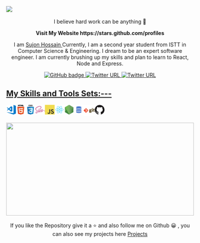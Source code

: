 


<img src="https://i.postimg.cc/VsZ9K3sH/Pics-Art-08-15-01-16-01.jpg">
<p align="center" background="red ">I believe hard work can be anything 🙂</p>

<p align="center"><b>Visit My Website https://stars.github.com/profiles</b></p>

<p align="center">
 I am <a href="https://www.linkedin.com/in/sujonhossain/">
 Sujon Hossain </a> Currently, I am a second year student from ISTT in Computer Science & Engineering. I dream to be an expert software engineer. I am currently brushing up my skills and plan to learn to React, Node and Express.
</p>


<p align="center">
  <a href="https://github.com/SujonHossain1?tab=followers">
    <img src="https://img.shields.io/github/followers/SujonHossain1?label=Followers&logo=GitHub&style=social" alt="GitHub badge" />
  </a>
 
  <a href="https://www.facebook.com/SujonHossainBD">
  <img alt="Twitter URL" src="https://img.shields.io/twitter/url?label=Follow&logo=Facebook&url=https%3A%2F%2Ffacebook.com%2FSujonHossainBD">
  </a>
  <a href="https://www.linkedin.com/in/sujonhossain/" >
    <img alt="Twitter URL" src="https://img.shields.io/twitter/url?color=white&label=LInkedin&logo=linkedin&logoColor=blue&bgColor=111111style=for-the-badge&url=https%3A%2F%2Flinkedin.com">
  </a>
</p>

<a href="/">

<h2>My Skills and Tools Sets:---</h2>
<img align="left" alt="Visual Studio Code" width="26px" src="https://raw.githubusercontent.com/github/explore/80688e429a7d4ef2fca1e82350fe8e3517d3494d/topics/visual-studio-code/visual-studio-code.png" />
<img align="left" alt="HTML5" width="26px" src="https://raw.githubusercontent.com/github/explore/80688e429a7d4ef2fca1e82350fe8e3517d3494d/topics/html/html.png" />
<img align="left" alt="CSS3" width="26px" src="https://raw.githubusercontent.com/github/explore/80688e429a7d4ef2fca1e82350fe8e3517d3494d/topics/css/css.png" />
<img align="left" alt="Sass" width="26px" src="https://raw.githubusercontent.com/github/explore/80688e429a7d4ef2fca1e82350fe8e3517d3494d/topics/sass/sass.png" />
<img align="left" alt="JavaScript" width="26px" src="https://raw.githubusercontent.com/github/explore/80688e429a7d4ef2fca1e82350fe8e3517d3494d/topics/javascript/javascript.png" />
<img align="left" alt="React" width="26px" src="https://raw.githubusercontent.com/github/explore/80688e429a7d4ef2fca1e82350fe8e3517d3494d/topics/react/react.png" />

<img align="left" alt="Node.js" width="26px" src="https://raw.githubusercontent.com/github/explore/80688e429a7d4ef2fca1e82350fe8e3517d3494d/topics/nodejs/nodejs.png" />
<img align="left" alt="SQL" width="26px" src="https://raw.githubusercontent.com/github/explore/80688e429a7d4ef2fca1e82350fe8e3517d3494d/topics/sql/sql.png" />
<img align="left" alt="Git" width="30px" src="https://raw.githubusercontent.com/github/explore/80688e429a7d4ef2fca1e82350fe8e3517d3494d/topics/git/git.png" />
<img align="left" alt="GitHub" width="26px" src="https://raw.githubusercontent.com/github/explore/78df643247d429f6cc873026c0622819ad797942/topics/github/github.png" />
</a>
<br> <br>

<small align="center"><img width="100%" height="250px"  src="https://github-readme-stats.vercel.app/api?username=SujonHossain1&show_icons=true_color=fff&text_color=9f9f9f&bg_color=151515" /></small>

<p align="center">If you like the Repository give it a ⭐ and also follow me on Github 😀 , you can also see my projects here <a href="/"> Projects</p>











